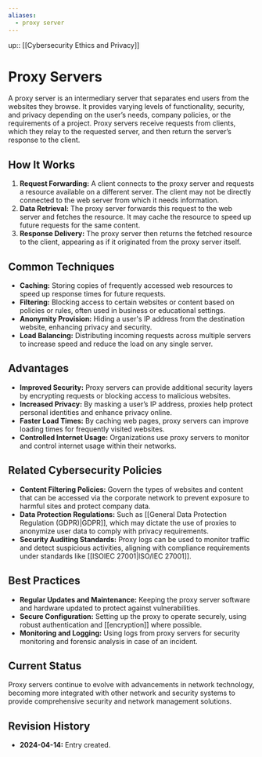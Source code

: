 ```yaml
---
aliases:
  - proxy server
---
```

up:: [[Cybersecurity Ethics and Privacy]]
# Proxy Servers

A proxy server is an intermediary server that separates end users from the websites they browse. It provides varying levels of functionality, security, and privacy depending on the user’s needs, company policies, or the requirements of a project. Proxy servers receive requests from clients, which they relay to the requested server, and then return the server’s response to the client.

## How It Works

1. **Request Forwarding:** A client connects to the proxy server and requests a resource available on a different server. The client may not be directly connected to the web server from which it needs information.
2. **Data Retrieval:** The proxy server forwards this request to the web server and fetches the resource. It may cache the resource to speed up future requests for the same content.
3. **Response Delivery:** The proxy server then returns the fetched resource to the client, appearing as if it originated from the proxy server itself.

## Common Techniques

- **Caching:** Storing copies of frequently accessed web resources to speed up response times for future requests.
- **Filtering:** Blocking access to certain websites or content based on policies or rules, often used in business or educational settings.
- **Anonymity Provision:** Hiding a user's IP address from the destination website, enhancing privacy and security.
- **Load Balancing:** Distributing incoming requests across multiple servers to increase speed and reduce the load on any single server.

## Advantages

- **Improved Security:** Proxy servers can provide additional security layers by encrypting requests or blocking access to malicious websites.
- **Increased Privacy:** By masking a user’s IP address, proxies help protect personal identities and enhance privacy online.
- **Faster Load Times:** By caching web pages, proxy servers can improve loading times for frequently visited websites.
- **Controlled Internet Usage:** Organizations use proxy servers to monitor and control internet usage within their networks.

## Related Cybersecurity Policies

- **Content Filtering Policies:** Govern the types of websites and content that can be accessed via the corporate network to prevent exposure to harmful sites and protect company data.
- **Data Protection Regulations:** Such as [[General Data Protection Regulation (GDPR)|GDPR]], which may dictate the use of proxies to anonymize user data to comply with privacy requirements.
- **Security Auditing Standards:** Proxy logs can be used to monitor traffic and detect suspicious activities, aligning with compliance requirements under standards like [[ISOIEC 27001|ISO/IEC 27001]].

## Best Practices

- **Regular Updates and Maintenance:** Keeping the proxy server software and hardware updated to protect against vulnerabilities.
- **Secure Configuration:** Setting up the proxy to operate securely, using robust authentication and [[encryption]] where possible.
- **Monitoring and Logging:** Using logs from proxy servers for security monitoring and forensic analysis in case of an incident.

## Current Status

Proxy servers continue to evolve with advancements in network technology, becoming more integrated with other network and security systems to provide comprehensive security and network management solutions.

## Revision History

- **2024-04-14:** Entry created.